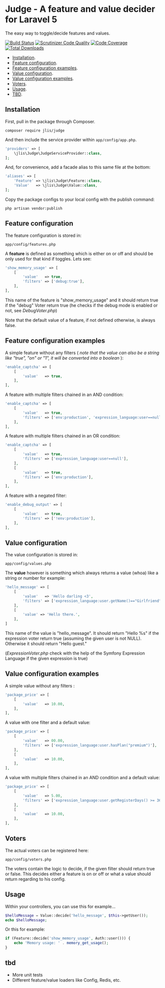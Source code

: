 # Judge - A feature and value decider for Laravel 5 

The easy way to toggle/decide features and values.

[![Build Status](https://travis-ci.org/jlis/judge.svg?branch=master)](https://travis-ci.org/jlis/judge)
[![Scrutinizer Code Quality](https://scrutinizer-ci.com/g/jlis/judge/badges/quality-score.png?b=master)](https://scrutinizer-ci.com/g/jlis/judge/?branch=master)
[![Code Coverage](https://scrutinizer-ci.com/g/jlis/judge/badges/coverage.png?b=master)](https://scrutinizer-ci.com/g/jlis/judge/?branch=master)
[![Total Downloads](https://poser.pugx.org/jlis/judge/downloads)](https://packagist.org/packages/jlis/judge)

- [Installation](#installation).
- [Feature configuration](#features).
- [Feature configuration examples](#featuresExamples).
- [Value configuration](#values).
- [Value configuration examples](#valuesExamples).
- [Voters](#voters).
- [Usage](#usage).
- [TBD](#tbd).


<a id="installation"></a>
## Installation

First, pull in the package through Composer.

```
composer require jlis/judge
```

And then include the service provider within `app/config/app.php`.

```php
'providers' => [
    \jlis\Judge\JudgeServiceProvider::class,
];
```

And, for convenience, add a facade alias to this same file at the bottom:

```php
'aliases' => [
    'Feature' => \jlis\Judge\Feature::class,
    'Value'   => \jlis\Judge\Value::class,
];
```

Copy the package configs to your local config with the publish command:

```
php artisan vendor:publish
```

<a id="features"></a>
## Feature configuration

The feature configuration is stored in:

```
app/config/features.php
```

A **feature** is defined as something which is either on or off and should be only used for that kind if toggles. Lets see:

```php
'show_memory_usage' => [
    [
        'value'   => true,
        'filters' => ['debug:true'],
    ],
],
```

This name of the feature is "show_memory_usage" and it should return true if the "debug" Voter return true (he checks if the debug mode is enabled or not, see *DebugVoter.php*)

Note that the default value of a feature, if not defined otherwise, is always false.

<a id="featuresExamples"></a>
## Feature configuration examples

A simple feature without any filters ( *note that the value can also be a string like "true", "on" or "1", it will be converted into a boolean* ):

```php
'enable_captcha' => [
    [
        'value'   => true,
    ],
],
```

A feature with multiple filters chained in an AND condition:

```php
'enable_captcha' => [
    [
        'value'   => true,
        'filters' => ['env:production', 'expression_language:user==null'],
    ],
],
```

A feature with multiple filters chained in an OR condition:

```php
'enable_captcha' => [
    [
        'value'   => true,
        'filters' => ['expression_language:user==null'],
    ],
    [
        'value'   => true,
        'filters' => ['env:production'],
    ],
],
```

A feature with a negated filter:

```php
'enable_debug_output' => [
    [
        'value'   => true,
        'filters' => ['!env:production'],
    ],
],
```

<a id="values"></a>
## Value configuration

The value configuration is stored in:

```
app/config/values.php
```

The **value** however is something which always returns a value (whoa) like a string or number for example:

```php
'hello_message' => [
    [
        'value'   => 'Hello darling <3',
        'filters' => ['expression_language:user.getName()=="Girlfriend"'],
    ],
    [
        'value' => 'Hello there.',
    ],
]
```

This name of the value is "hello_message". It should return "Hello %s" if the expression voter return true (assuming the given user is not NULL). Otherwise it should return "Hello guest."

(*ExpressionVoter.php* check with the help of the Symfony Expression Language if the given expression is true)

<a id="valuesExamples"></a>
## Value configuration examples

A simple value without any filters :

```php
'package_price' => [
    [
        'value'   => 10.00,
    ],
],
```

A value with one filter and a default value:

```php
'package_price' => [
    [
        'value'   => 00.00,
        'filters' => ['expression_language:user.hasPlan("premium")'],
    ],
    [
        'value'   => 10.00,
    ],
],
```

A value with multiple filters chained in an AND condition and a default value:

```php
'package_price' => [
    [
        'value'   => 5.00,
        'filters' => ['expression_language:user.getRegisterDays() >= 365', 'made_at_least_one_purchase'],
    ],
    [
        'value'   => 10.00,
    ],
],
```

<a id="voters"></a>
## Voters

The actual voters can be registered here:

```
app/config/voters.php
```

The voters contain the logic to decide, if the given filter should return true or false. This decides either a feature is on or off or what a value should return regarding to his config.

## Usage

Within your controllers, you can use this for example...

```php
$helloMessage = Value::decide('hello_message', $this->getUser());
echo $helloMessage;
```

Or this for example:

```php
if (Feature::decide('show_memory_usage', Auth::user())) {
    echo 'Memory usage: ' . memory_get_usage();
}
```

<a id="tbd"></a>
## tbd

- More unit tests
- Different feature/value loaders like Config, Redis, etc.